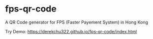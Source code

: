 # fps-qr-code
A QR Code generator for FPS (Faster Payement System) in Hong Kong

Try Demo: <a href="https://derekchu322.github.io/fps-qr-code/index.html">https://derekchu322.github.io/fps-qr-code/index.html</a>
